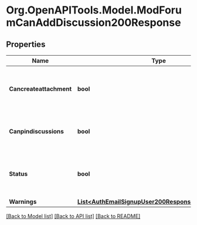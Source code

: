 # Org.OpenAPITools.Model.ModForumCanAddDiscussion200Response

## Properties

Name | Type | Description | Notes
------------ | ------------- | ------------- | -------------
**Cancreateattachment** | **bool** | True if the user can add attachments, false otherwise. | [optional] [default to null]
**Canpindiscussions** | **bool** | True if the user can pin discussions, false otherwise. | [optional] [default to null]
**Status** | **bool** | True if the user can add discussions, false otherwise. | [default to null]
**Warnings** | [**List&lt;AuthEmailSignupUser200ResponseWarningsInner&gt;**](AuthEmailSignupUser200ResponseWarningsInner.md) |  | [optional] 

[[Back to Model list]](../README.md#documentation-for-models) [[Back to API list]](../README.md#documentation-for-api-endpoints) [[Back to README]](../README.md)


